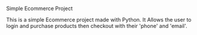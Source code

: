 Simple Ecommerce Project 

This is a simple Ecommerce project made with Python. It Allows the user to login and purchase products then checkout with their 'phone' and 'email'. 
